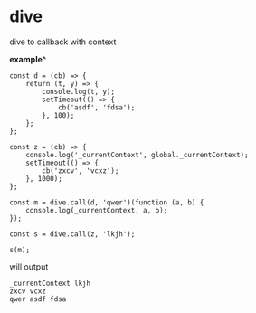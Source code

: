 # dive
dive to callback with context


**example^**

```
const d = (cb) => {
	return (t, y) => {
		console.log(t, y);
		setTimeout(() => {
			cb('asdf', 'fdsa');
		}, 100);
	};
};

const z = (cb) => {
	console.log('_currentContext', global._currentContext);
	setTimeout(() => {
		cb('zxcv', 'vcxz');
	}, 1000);
};

const m = dive.call(d, 'qwer')(function (a, b) {
	console.log(_currentContext, a, b);
});

const s = dive.call(z, 'lkjh');

s(m);

```



will output



```
_currentContext lkjh
zxcv vcxz
qwer asdf fdsa
```
